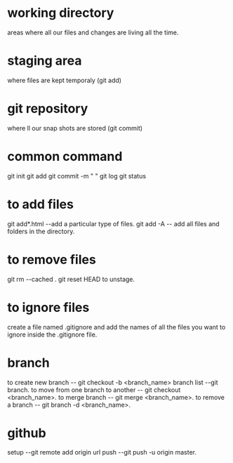 # working directory
areas where all our files and changes are living all the time.

# staging area
where files are kept temporaly (git add)

# git repository
where ll our snap shots are stored (git commit)

# common command

git init
git add <file>
git commit -m " "
git log
git status

# to add  files
git add*.html --add a particular type of files.
git add -A -- add all files and folders in the directory.

# to remove files
git rm --cached <file>.
git reset HEAD <file> to unstage.

# to ignore  files 
create a file named .gitignore and add the names of all the files you want to ignore inside the .gitignore file.

# branch
to create new branch -- git checkout -b <branch_name>
branch list --git branch.
to move from one branch to another -- git checkout <branch_name>.
to merge branch -- git merge <branch_name>.
to remove a branch -- git branch -d <branch_name>.
# github

setup --git remote add origin url
push --git push -u origin master.
